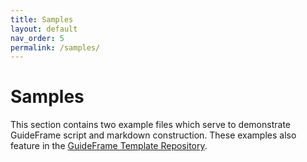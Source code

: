 ```yaml
---
title: Samples
layout: default
nav_order: 5
permalink: /samples/
---
```


# Samples

This section contains two example files which serve to demonstrate GuideFrame script and markdown construction. These examples also feature in the [GuideFrame Template Repository](https://github.com/chipspeak/GuideFrame-Template).